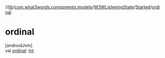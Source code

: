 //[lib](../../../../index.md)/[com.what3words.components.models](../../index.md)/[W3WListeningState](../index.md)/[Started](index.md)/[ordinal](ordinal.md)

# ordinal

[androidJvm]\
val [ordinal](ordinal.md): [Int](https://kotlinlang.org/api/latest/jvm/stdlib/kotlin/-int/index.html)
